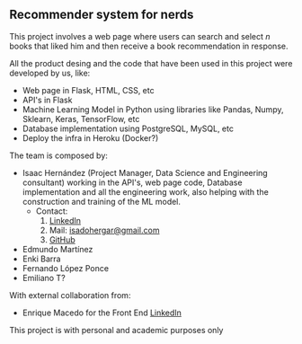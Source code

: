  ## Recommender system for nerds 
 This project involves a web page where users can search and select *n* books that liked him and then receive
 a book recommendation in response.

All the product desing and the code that have been used in this project were developed by us, like:
* Web page in Flask, HTML, CSS, etc
* API's in Flask
* Machine Learning Model in Python using libraries like Pandas, Numpy, Sklearn, Keras, TensorFlow, etc
* Database implementation using PostgreSQL, MySQL, etc
* Deploy the infra in Heroku (Docker?)

The team is composed by:
* Isaac Hernández (Project Manager, Data Science and Engineering consultant) working in the API's, web page code, Database
implementation and all the engineering work, also helping with the construction and training of the ML model.  
  * Contact: 
    1. [LinkedIn](https://www.linkedin.com/in/isaac-hernandez-garcia-9905/)
    2. Mail: [isadohergar@gmail.com](isadohergar@gmail.com)
    3. [GitHub](https://github.com/axiom-of-choice)
* Edmundo Martínez 
* Enki Barra
* Fernando López Ponce
* Emiliano T?


With external collaboration from:
* Enrique Macedo for the Front End [LinkedIn](https://www.linkedin.com/in/enrique-rodr%C3%ADguez-macedo-67111654/)

This project is with personal and academic purposes only



